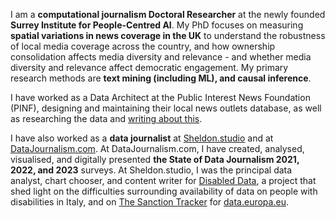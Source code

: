 I am a <b>computational journalism Doctoral Researcher</b> at the newly founded <b>Surrey Institute for People-Centred AI</b>. My PhD focuses on measuring <b>spatial variations in news coverage in the UK</b> to understand the robustness of local media coverage across the country, and how ownership consolidation affects media diversity and relevance - and whether media diversity and relevance affect democratic engagement. My primary research methods are <b>text mining (including ML), and causal inference</b>.

I have worked as a Data Architect at the Public Interest News Foundation (PINF), designing and maintaining their local news outlets database, as well as researching the data and <a href="https://www.publicinterestnews.org.uk/local-news-map-report-2024">writing about this</a>.

I have also worked as a <b>data journalist</b> at <a href="www.sheldon.studio">Sheldon.studio</a> and at <a href="www.datajournalism.com">DataJournalism.com</a>. At DataJournalism.com, I have created, analysed, visualised, and digitally presented <b>the State of Data Journalism 2021, 2022, and 2023</b> surveys. At Sheldon.studio, I was the principal data analyst, chart chooser, and content writer for <a href="https://disableddata.fightthestroke.org/">Disabled Data</a>, a project that shed light on the difficulties surrounding availability of data on people with disabilities in Italy, and on <a href = "https://data.europa.eu/apps/eusanctionstracker/">The Sanction Tracker</a> for <a href="https://data.europa.eu/en">data.europa.eu</a>.
